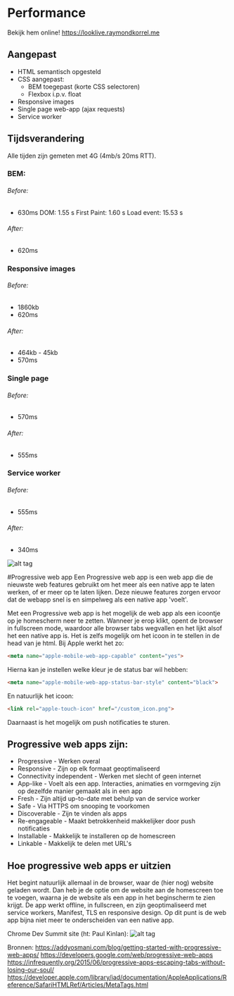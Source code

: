 # Performance
Bekijk hem online!
https://looklive.raymondkorrel.me

## Aangepast
- HTML semantisch opgesteld
- CSS aangepast:
  - BEM toegepast (korte CSS selectoren)
  - Flexbox i.p.v. float
- Responsive images
- Single page web-app (ajax requests)
- Service worker

## Tijdsverandering
Alle tijden zijn gemeten met 4G (4mb/s 20ms RTT).

### BEM:
###### Before:
  - 630ms
DOM: 1.55 s
First Paint: 1.60 s
Load event: 15.53 s

###### After:
  - 620ms

### Responsive images
###### Before:
  - 1860kb
  - 620ms

###### After:
  - 464kb - 45kb
  - 570ms

### Single page
###### Before:
  - 570ms

###### After:
  - 555ms

### Service worker
###### Before:
  - 555ms

###### After:
  - 340ms

![alt tag](https://github.com/RaymondKorrel/looklive-server/blob/student/raymond/public/images/improvements/improvement-sw.jpg)

#Progressive web app
Een Progressive web app is een web app die de nieuwste web features gebruikt om het meer als een native app te laten werken, of er meer op te laten lijken. Deze nieuwe features zorgen ervoor dat de webapp snel is en simpelweg als een native app 'voelt'.

Met een Progressive web app is het mogelijk de web app als een icoontje op je homescherm neer te zetten. Wanneer je erop klikt, opent de browser in fullscreen mode, waardoor alle browser tabs wegvallen en het lijkt alsof het een native app is. Het is zelfs mogelijk om het icoon in te stellen in de head van je html. Bij Apple werkt het zo:

```html
<meta name="apple-mobile-web-app-capable" content="yes">
```

Hierna kan je instellen welke kleur je de status bar wil hebben:

```html
<meta name="apple-mobile-web-app-status-bar-style" content="black">
```

En natuurlijk het icoon:

```html
<link rel="apple-touch-icon" href="/custom_icon.png">
```

Daarnaast is het mogelijk om push notificaties te sturen.

## Progressive web apps zijn:
- Progressive - Werken overal
- Responsive - Zijn op elk formaat geoptimaliseerd
- Connectivity independent - Werken met slecht of geen internet
- App-like - Voelt als een app. Interacties, animaties en vormgeving zijn op dezelfde manier gemaakt als in een app
- Fresh - Zijn altijd up-to-date met behulp van de service worker
- Safe - Via HTTPS om snooping te voorkomen
- Discoverable - Zijn te vinden als apps
- Re-engageable - Maakt betrokkenheid makkelijker door push notificaties
- Installable - Makkelijk te installeren op de homescreen
- Linkable - Makkelijk te delen met URL's

## Hoe progressive web apps er uitzien

Het begint natuurlijk allemaal in de browser, waar de (hier nog) website geladen wordt. Dan heb je de optie om de website aan de homescreen toe te voegen, waarna je de website als een app in het beginscherm te zien krijgt. De app werkt offline, in fullscreen, en zijn geoptimaliseerd met service workers, Manifest, TLS en responsive design. Op dit punt is de web app bijna niet meer te onderscheiden van een native app.

Chrome Dev Summit site (ht: Paul Kinlan):
![alt tag](https://developers.google.com/web/updates/images/2015-03-03/add-to-home-screen.gif)

Bronnen:
https://addyosmani.com/blog/getting-started-with-progressive-web-apps/
https://developers.google.com/web/progressive-web-apps
https://infrequently.org/2015/06/progressive-apps-escaping-tabs-without-losing-our-soul/
https://developer.apple.com/library/iad/documentation/AppleApplications/Reference/SafariHTMLRef/Articles/MetaTags.html
